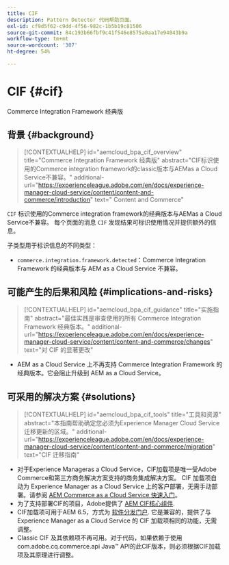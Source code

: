 ```yaml
---
title: CIF
description: Pattern Detector 代码帮助页面。
exl-id: cf9d5f62-c9dd-4f56-982c-1b5b19c81506
source-git-commit: 84c193b66fbf9c41f546e8575a0aa17e94043b9a
workflow-type: tm+mt
source-wordcount: '307'
ht-degree: 54%

---
```


# CIF {#cif}

Commerce Integration Framework 经典版

## 背景 {#background}

>[!CONTEXTUALHELP]
>id="aemcloud_bpa_cif_overview"
>title="Commerce Integration Framework 经典版"
>abstract="CIF标识使用的Commerce integration framework的classic版本与AEMas a Cloud Service不兼容。"
>additional-url="https://experienceleague.adobe.com/en/docs/experience-manager-cloud-service/content/content-and-commerce/introduction" text=" Content and Commerce"

`CIF`  标识使用的Commerce integration framework的经典版本与AEMas a Cloud Service不兼容。 每个页面的消息 `CIF` 发现结果可标识使用情况并提供额外的信息。

子类型用于标识信息的不同类型：

* `commerce.integration.framework.detected`：Commerce Integration Framework 的经典版本与 AEM as a Cloud Service 不兼容。


## 可能产生的后果和风险 {#implications-and-risks}

>[!CONTEXTUALHELP]
>id="aemcloud_bpa_cif_guidance"
>title="实施指南"
>abstract="最佳实践是审查使用的所有 Commerce Integration Framework 经典版本。"
>additional-url="https://experienceleague.adobe.com/en/docs/experience-manager-cloud-service/content/content-and-commerce/changes" text="对 CIF 的显著更改"

* AEM as a Cloud Service 上不再支持 Commerce Integration Framework 的经典版本。它会阻止升级到 AEM as a Cloud Service。

## 可采用的解决方案 {#solutions}

>[!CONTEXTUALHELP]
>id="aemcloud_bpa_cif_tools"
>title="工具和资源"
>abstract="本指南帮助确定您必须为Experience Manager Cloud Service迁移更新的区域。"
>additional-url="https://experienceleague.adobe.com/en/docs/experience-manager-cloud-service/content/content-and-commerce/migration" text="CIF 迁移指南"

* 对于Experience Manageras a Cloud Service，CIF加载项是唯一受Adobe Commerce和第三方商务解决方案支持的商务集成解决方案。 CIF 加载项自动为 Experience Manager as a Cloud Service 上的客户部署，无需手动部署。请参阅 [AEM Commerce as a Cloud Service 快速入门](https://experienceleague.adobe.com/en/docs/experience-manager-cloud-service/content/content-and-commerce/storefront/getting-started)。
* 为了支持部署CIF的项目，Adobe提供了 [AEM CIF核心组件](https://github.com/adobe/aem-core-cif-components).
* CIF加载项可用于AEM 6.5，方式为 [软件分发门户](https://experience.adobe.com/#/downloads/content/software-distribution/en/aem.html). 它是兼容的，提供了与 Experience Manager as a Cloud Service 的 CIF 加载项相同的功能，无需调整。
* Classic CIF 及其依赖项不再可用。对于代码，如果依赖于使用com.adobe.cq.commerce.api Java™ API的此CIF版本，则必须根据CIF加载项及其原理进行调整。
